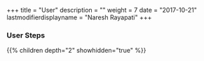 +++
title = "User"
description = ""
weight = 7
date = "2017-10-21"
lastmodifierdisplayname = "Naresh Rayapati"
+++

### User Steps

{{% children depth="2" showhidden="true" %}}
